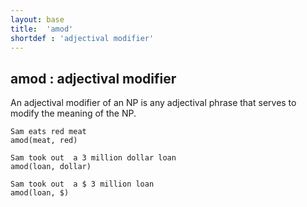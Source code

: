 ```yaml
---
layout: base
title:  'amod'
shortdef : 'adjectival modifier'
---
```



## amod : adjectival modifier
An adjectival modifier of an NP is any adjectival phrase that serves to modify the meaning of the NP. 

~~~ sdparse
Sam eats red meat
amod(meat, red)
~~~



~~~ sdparse
Sam took out  a 3 million dollar loan
amod(loan, dollar)
~~~



~~~ sdparse
Sam took out  a $ 3 million loan
amod(loan, $)
~~~

 

